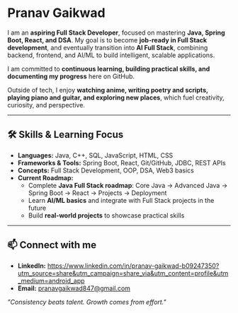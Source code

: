 # Pranav Gaikwad

I am an **aspiring Full Stack Developer**, focused on mastering **Java, Spring Boot, React, and DSA**. My goal is to become **job-ready in Full Stack development**, and eventually transition into **AI Full Stack**, combining backend, frontend, and AI/ML to build intelligent, scalable applications.

I am committed to **continuous learning, building practical skills, and documenting my progress** here on GitHub.

Outside of tech, I enjoy **watching anime, writing poetry and scripts, playing piano and guitar, and exploring new places**, which fuel creativity, curiosity, and perspective.

---

## 🛠️ Skills & Learning Focus

- **Languages:** Java, C++, SQL, JavaScript, HTML, CSS  
- **Frameworks & Tools:** Spring Boot, React, Git/GitHub, JDBC, REST APIs  
- **Concepts:** Full Stack Development, OOP, DSA, Web3 basics  
- **Current Roadmap:**  
  - Complete **Java Full Stack roadmap**: Core Java → Advanced Java → Spring Boot → React → Projects → Deployment  
  - Learn **AI/ML basics** and integrate with Full Stack projects in the future  
  - Build **real-world projects** to showcase practical skills

---

## 📫 Connect with me

- **LinkedIn:** https://www.linkedin.com/in/pranav-gaikwad-b09247350?utm_source=share&utm_campaign=share_via&utm_content=profile&utm_medium=android_app 
- **Email:** pranavgaikwad847@gmail.com

*"Consistency beats talent. Growth comes from effort."*
